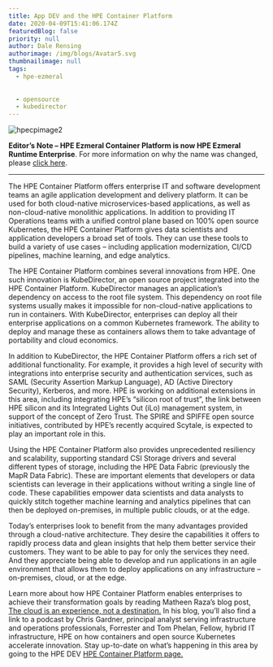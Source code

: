 ```yaml
---
title: App DEV and the HPE Container Platform
date: 2020-04-09T15:41:06.174Z
featuredBlog: false
priority: null
author: Dale Rensing
authorimage: /img/blogs/Avatar5.svg
thumbnailimage: null
tags:
  - hpe-ezmeral
  
  
  - opensource
  - kubedirector
---
```

![hpecpimage2](https://hpe-developer-portal.s3.amazonaws.com/uploads/media/2020/3/hpecpimage2-1586446910822.jpg)

**Editor’s Note – HPE Ezmeral Container Platform is now HPE Ezmeral Runtime Enterprise**. For more information on why the name was changed, please [click here](https://community.hpe.com/t5/HPE-Ezmeral-Uncut/HPE-Ezmeral-Container-Platform-is-now-HPE-Ezmeral-Runtime/ba-p/7151720#.YW7nOxrMKM8).
 
- - -


The HPE Container Platform offers enterprise IT and software development teams an agile application development and delivery platform. It can be used for both cloud-native microservices-based applications, as well as non-cloud-native monolithic applications. In addition to providing IT Operations teams with a unified control plane based on 100% open source Kubernetes, the HPE Container Platform gives data scientists and application developers a broad set of tools. They can use these tools to build a variety of use cases – including application modernization, CI/CD pipelines, machine learning, and edge analytics.

The HPE Container Platform combines several innovations from HPE. One such innovation is KubeDirector, an open source project integrated into the HPE Container Platform. KubeDirector manages an application’s dependency on access to the root file system. This dependency on root file systems usually makes it impossible for non-cloud-native applications to run in containers. With KubeDirector, enterprises can deploy all their enterprise applications on a common Kubernetes framework. The ability to deploy and manage these as containers allows them to take advantage of portability and cloud economics. 

In addition to KubeDirector, the HPE Container Platform offers a rich set of additional functionality. For example, it provides a high level of security with integrations into enterprise security and authentication services, such as SAML (Security Assertion Markup Language), AD (Active Directory Security), Kerberos, and more. HPE is working on additional extensions in this area, including integrating HPE’s “silicon root of trust”, the link between HPE silicon and its Integrated Lights Out (iLo) management system, in support of the concept of Zero Trust. The SPIRE and SPIFFE open source initiatives, contributed by HPE’s recently acquired Scytale, is expected to play an important role in this.

Using the HPE Container Platform also provides unprecedented resiliency and scalability, supporting standard CSI Storage drivers and several different types of storage, including the HPE Data Fabric (previously the MapR Data Fabric). These are important elements that developers or data scientists can leverage in their applications without writing a single line of code. These capabilities empower data scientists and data analysts to quickly stitch together machine learning and analytics pipelines that can then be deployed on-premises, in multiple public clouds, or at the edge. 

Today’s enterprises look to benefit from the many advantages provided through a cloud-native architecture. They desire the capabilities it offers to rapidly process data and glean insights that help them better service their customers. They want to be able to pay for only the services they need. And they appreciate being able to develop and run applications in an agile environment that allows them to deploy applications on any infrastructure – on-premises, cloud, or at the edge. 

Learn more about how HPE Container Platform enables enterprises to achieve their transformation goals by reading Matheen Raza’s blog post, [The cloud is an experience, not a destination.](https://www.hpe.com/us/en/insights/articles/the-cloud-is-an-experience-not-a-destination-2002.html?sdfsdf) In his blog, you’ll also find a link to a podcast by Chris Gardner, principal analyst serving infrastructure and operations professionals, Forrester and Tom Phelan, Fellow, hybrid IT infrastructure, HPE on how containers and open source Kubernetes accelerate innovation. Stay up-to-date on what’s happening in this area by going to the HPE DEV [HPE Container Platform page.](https://developer.hpe.com/platform/hpe-container-platform/home)

